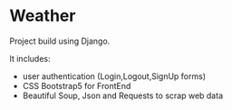 # Weather

Project build using Django.

It includes:
 - user authentication (Login,Logout,SignUp forms)
 - CSS Bootstrap5 for FrontEnd
 - Beautiful Soup, Json and Requests to scrap web data 
